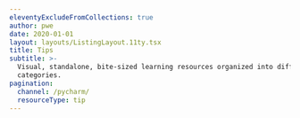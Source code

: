 ```yaml
---
eleventyExcludeFromCollections: true
author: pwe
date: 2020-01-01
layout: layouts/ListingLayout.11ty.tsx
title: Tips
subtitle: >-
  Visual, standalone, bite-sized learning resources organized into different
  categories.
pagination:
  channel: /pycharm/
  resourceType: tip
---
```


